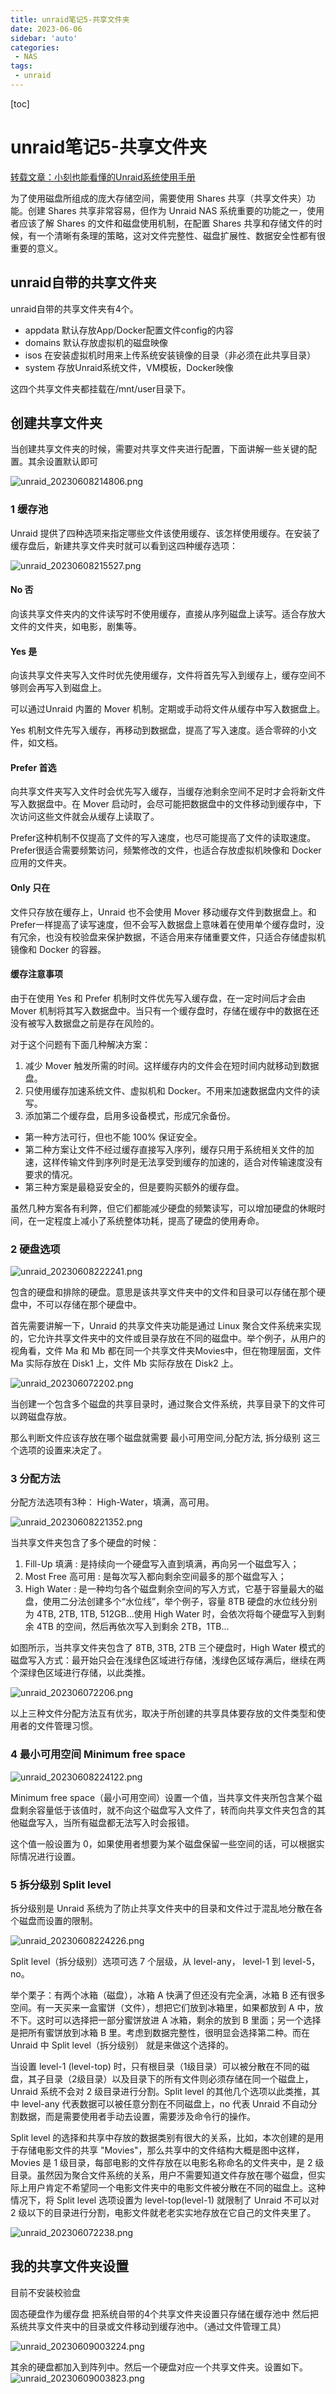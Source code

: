 ```yaml
---
title: unraid笔记5-共享文件夹
date: 2023-06-06
sidebar: 'auto'
categories: 
 - NAS
tags:
 - unraid
---
```


[toc]

# unraid笔记5-共享文件夹

[转载文章：小刻也能看懂的Unraid系统使用手册](https://www.cnblogs.com/frozensky-alpha/p/15013572.html)

为了使用磁盘所组成的庞大存储空间，需要使用 Shares 共享（共享文件夹）功能。创建 Shares 共享非常容易，但作为 Unraid NAS 系统重要的功能之一，使用者应该了解 Shares 的文件和磁盘使用机制，在配置 Shares 共享和存储文件的时候，有一个清晰有条理的策略，这对文件完整性、磁盘扩展性、数据安全性都有很重要的意义。

## unraid自带的共享文件夹

unraid自带的共享文件夹有4个。

* appdata 默认存放App/Docker配置文件config的内容
* domains 默认存放虚拟机的磁盘映像
* isos 在安装虚拟机时用来上传系统安装镜像的目录（非必须在此共享目录）
* system 存放Unraid系统文件，VM模板，Docker映像

这四个共享文件夹都挂载在/mnt/user目录下。

## 创建共享文件夹

当创建共享文件夹的时候，需要对共享文件夹进行配置，下面讲解一些关键的配置。其余设置默认即可

![unraid_20230608214806.png](../blog_img/unraid_20230608214806.png)

### 1 缓存池

Unraid 提供了四种选项来指定哪些文件该使用缓存、该怎样使用缓存。在安装了缓存盘后，新建共享文件夹时就可以看到这四种缓存选项：

![unraid_20230608215527.png](../blog_img/unraid_20230608215527.png)

#### No 否

向该共享文件夹内的文件读写时不使用缓存，直接从序列磁盘上读写。适合存放大文件的文件夹，如电影，剧集等。

#### Yes 是

向该共享文件夹写入文件时优先使用缓存，文件将首先写入到缓存上，缓存空间不够则会再写入到磁盘上。

可以通过Unraid 内置的 Mover 机制。定期或手动将文件从缓存中写入数据盘上。

Yes 机制文件先写入缓存，再移动到数据盘，提高了写入速度。适合零碎的小文件，如文档。

#### Prefer 首选

向共享文件夹写入文件时会优先写入缓存，当缓存池剩余空间不足时才会将新文件写入数据盘中。在 Mover 启动时，会尽可能把数据盘中的文件移动到缓存中，下次访问这些文件就会从缓存上读取了。

Prefer这种机制不仅提高了文件的写入速度，也尽可能提高了文件的读取速度。Prefer很适合需要频繁访问，频繁修改的文件，也适合存放虚拟机映像和 Docker 应用的文件夹。

#### Only 只在

文件只存放在缓存上，Unraid 也不会使用 Mover 移动缓存文件到数据盘上。和 Prefer一样提高了读写速度，但不会写入数据盘上意味着在使用单个缓存盘时，没有冗余，也没有校验盘来保护数据，不适合用来存储重要文件，只适合存储虚拟机镜像和 Docker 的容器。


#### 缓存注意事项

由于在使用 Yes 和 Prefer 机制时文件优先写入缓存盘，在一定时间后才会由 Mover 机制将其写入数据盘中。当只有一个缓存盘时，存储在缓存中的数据在还没有被写入数据盘之前是存在风险的。

对于这个问题有下面几种解决方案：
1. 减少 Mover 触发所需的时间。这样缓存内的文件会在短时间内就移动到数据盘。
2. 只使用缓存加速系统文件、虚拟机和 Docker。不用来加速数据盘内文件的读写。
3. 添加第二个缓存盘，启用多设备模式，形成冗余备份。

* 第一种方法可行，但也不能 100% 保证安全。
* 第二种方案让文件不经过缓存直接写入序列，缓存只用于系统相关文件的加速，这样传输文件到序列时是无法享受到缓存的加速的，适合对传输速度没有要求的情况。
* 第三种方案是最稳妥安全的，但是要购买额外的缓存盘。

虽然几种方案各有利弊，但它们都能减少硬盘的频繁读写，可以增加硬盘的休眠时间，在一定程度上减小了系统整体功耗，提高了硬盘的使用寿命。

### 2 硬盘选项

![unraid_20230608222241.png](../blog_img/unraid_20230608222241.png)

包含的硬盘和排除的硬盘。意思是该共享文件夹中的文件和目录可以存储在那个硬盘中，不可以存储在那个硬盘中。


首先需要讲解一下，Unraid 的共享文件夹功能是通过 Linux 聚合文件系统来实现的，它允许共享文件夹中的文件或目录存放在不同的磁盘中。举个例子，从用户的视角看，文件 Ma 和 Mb 都在同一个共享文件夹Movies中，但在物理层面，文件 Ma 实际存放在 Disk1 上，文件 Mb 实际存放在 Disk2 上。

![unraid_202306072202.png](../blog_img/unraid_202306072202.png)

当创建一个包含多个磁盘的共享目录时，通过聚合文件系统，共享目录下的文件可以跨磁盘存放。

那么判断文件应该存放在哪个磁盘就需要 最小可用空间,分配方法, 拆分级别 这三个选项的设置来决定了。


### 3 分配方法

分配方法选项有3种： High-Water，填满，高可用。

![unraid_20230608221352.png](../blog_img/unraid_20230608221352.png)

当共享文件夹包含了多个硬盘的时候：
1. Fill-Up 填满 : 是持续向一个硬盘写入直到填满，再向另一个磁盘写入；
2. Most Free 高可用 : 是每次写入都向剩余空间最多的那个磁盘写入；
3. High Water : 是一种均匀各个磁盘剩余空间的写入方式，它基于容量最大的磁盘，使用二分法创建多个“水位线”，举个例子，容量 8TB 硬盘的水位线分别为 4TB, 2TB, 1TB, 512GB...使用 High Water 时，会依次将每个硬盘写入到剩余 4TB 的空间，然后再依次写入到剩余 2TB，1TB...


如图所示，当共享文件夹包含了 8TB, 3TB, 2TB 三个硬盘时，High Water 模式的磁盘写入方式：最开始只会在浅绿色区域进行存储，浅绿色区域存满后，继续在两个深绿色区域进行存储，以此类推。

![unraid_202306072206.png](../blog_img/unraid_202306072206.png)

以上三种文件分配方法互有优劣，取决于所创建的共享具体要存放的文件类型和使用者的文件管理习惯。

### 4 最小可用空间 Minimum free space

![unraid_20230608224122.png](../blog_img/unraid_20230608224122.png)

Minimum free space（最小可用空间）设置一个值，当共享文件夹所包含某个磁盘剩余容量低于该值时，就不向这个磁盘写入文件了，转而向共享文件夹包含的其他磁盘写入，当所有磁盘都无法写入时会报错。

这个值一般设置为 0，如果使用者想要为某个磁盘保留一些空间的话，可以根据实际情况进行设置。

### 5 拆分级别 Split level

拆分级别是 Unraid 系统为了防止共享文件夹中的目录和文件过于混乱地分散在各个磁盘而设置的限制。

![unraid_20230608224226.png](../blog_img/unraid_20230608224226.png)

Split level（拆分级别）选项可选 7 个层级，从 level-any， level-1 到 level-5，no。

举个栗子：有两个冰箱（磁盘），冰箱 A 快满了但还没有完全满，冰箱 B 还有很多空间。有一天买来一盒蜜饼（文件），想把它们放到冰箱里，如果都放到 A 中，放不下。这时可以选择把一部分蜜饼放进 A 冰箱，剩余的放到 B 里面；另一个选择是把所有蜜饼放到冰箱 B 里。考虑到数据完整性，很明显会选择第二种。而在 Unraid 中 Split level（拆分级别） 就是来做这个选择的。

当设置 level-1 (level-top) 时，只有根目录（1级目录）可以被分散在不同的磁盘，其子目录（2级目录）以及目录下的所有文件则必须存储在同一个磁盘上，Unraid 系统不会对 2 级目录进行分割。Split level 的其他几个选项以此类推，其中 level-any 代表数据可以被任意分割在不同磁盘上，no 代表 Unraid 不自动分割数据，而是需要使用者手动去设置，需要涉及命令行的操作。

Split level 的选择和共享中存放的数据类别有很大的关系，比如，本次创建的是用于存储电影文件的共享 "Movies"，那么共享中的文件结构大概是图中这样，Movies 是 1 级目录，每部电影的文件存放在以电影名称命名的文件夹中，是 2 级目录。虽然因为聚合文件系统的关系，用户不需要知道文件存放在哪个磁盘，但实际上用户肯定不希望同一个电影文件夹中的电影文件被分散在不同的磁盘上。这种情况下，将 Split level 选项设置为 level-top(level-1) 就限制了 Unraid 不可以对 2 级以下的目录进行分割，电影文件就老老实实地存放在它自己的文件夹里了。

![unraid_202306072238.png](../blog_img/unraid_202306072238.png)


## 我的共享文件夹设置

目前不安装校验盘
   
固态硬盘作为缓存盘
把系统自带的4个共享文件夹设置只存储在缓存池中
然后把系统共享文件夹中的目录或文件移动到缓存池中。（通过文件管理工具）

![unraid_20230609003224.png](../blog_img/unraid_20230609003224.png)


其余的硬盘都加入到阵列中。然后一个硬盘对应一个共享文件夹。设置如下。
![unraid_20230609003823.png](../blog_img/unraid_20230609003823.png)
